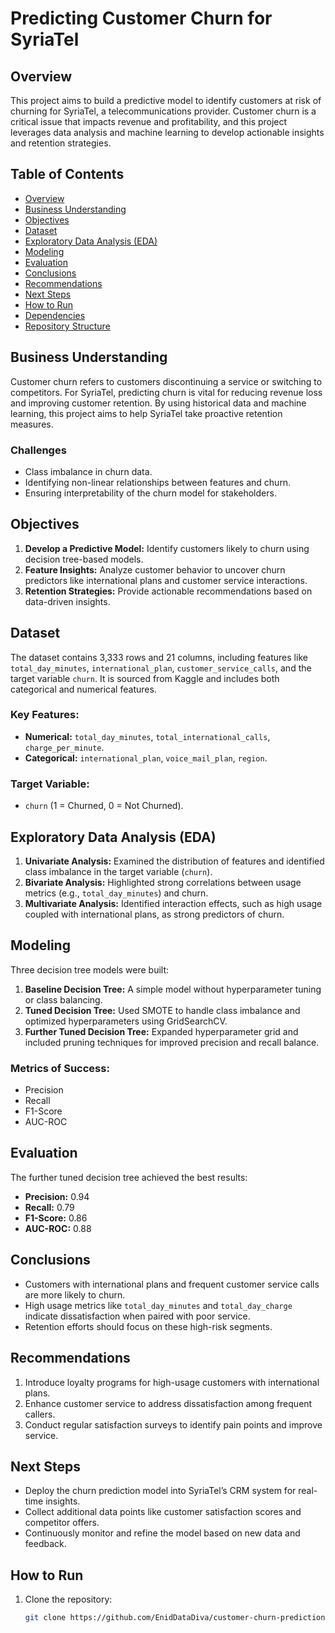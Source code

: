 # Predicting Customer Churn for SyriaTel

## Overview
This project aims to build a predictive model to identify customers at risk of churning for SyriaTel, a telecommunications provider. Customer churn is a critical issue that impacts revenue and profitability, and this project leverages data analysis and machine learning to develop actionable insights and retention strategies.

## Table of Contents
- [Overview](#overview)
- [Business Understanding](#business-understanding)
- [Objectives](#objectives)
- [Dataset](#dataset)
- [Exploratory Data Analysis (EDA)](#exploratory-data-analysis-eda)
- [Modeling](#modeling)
- [Evaluation](#evaluation)
- [Conclusions](#conclusions)
- [Recommendations](#recommendations)
- [Next Steps](#next-steps)
- [How to Run](#how-to-run)
- [Dependencies](#dependencies)
- [Repository Structure](#repository-structure)

## Business Understanding
Customer churn refers to customers discontinuing a service or switching to competitors. For SyriaTel, predicting churn is vital for reducing revenue loss and improving customer retention. By using historical data and machine learning, this project aims to help SyriaTel take proactive retention measures.

### Challenges
- Class imbalance in churn data.
- Identifying non-linear relationships between features and churn.
- Ensuring interpretability of the churn model for stakeholders.

## Objectives
1. **Develop a Predictive Model:** Identify customers likely to churn using decision tree-based models.
2. **Feature Insights:** Analyze customer behavior to uncover churn predictors like international plans and customer service interactions.
3. **Retention Strategies:** Provide actionable recommendations based on data-driven insights.

## Dataset
The dataset contains 3,333 rows and 21 columns, including features like `total_day_minutes`, `international_plan`, `customer_service_calls`, and the target variable `churn`. It is sourced from Kaggle and includes both categorical and numerical features.

### Key Features:
- **Numerical:** `total_day_minutes`, `total_international_calls`, `charge_per_minute`.
- **Categorical:** `international_plan`, `voice_mail_plan`, `region`.

### Target Variable:
- `churn` (1 = Churned, 0 = Not Churned).

## Exploratory Data Analysis (EDA)
1. **Univariate Analysis:** Examined the distribution of features and identified class imbalance in the target variable (`churn`).
2. **Bivariate Analysis:** Highlighted strong correlations between usage metrics (e.g., `total_day_minutes`) and churn.
3. **Multivariate Analysis:** Identified interaction effects, such as high usage coupled with international plans, as strong predictors of churn.

## Modeling
Three decision tree models were built:
1. **Baseline Decision Tree:** A simple model without hyperparameter tuning or class balancing.
2. **Tuned Decision Tree:** Used SMOTE to handle class imbalance and optimized hyperparameters using GridSearchCV.
3. **Further Tuned Decision Tree:** Expanded hyperparameter grid and included pruning techniques for improved precision and recall balance.

### Metrics of Success:
- Precision
- Recall
- F1-Score
- AUC-ROC

## Evaluation
The further tuned decision tree achieved the best results:
- **Precision:** 0.94
- **Recall:** 0.79
- **F1-Score:** 0.86
- **AUC-ROC:** 0.88

## Conclusions
- Customers with international plans and frequent customer service calls are more likely to churn.
- High usage metrics like `total_day_minutes` and `total_day_charge` indicate dissatisfaction when paired with poor service.
- Retention efforts should focus on these high-risk segments.

## Recommendations
1. Introduce loyalty programs for high-usage customers with international plans.
2. Enhance customer service to address dissatisfaction among frequent callers.
3. Conduct regular satisfaction surveys to identify pain points and improve service.

## Next Steps
- Deploy the churn prediction model into SyriaTel’s CRM system for real-time insights.
- Collect additional data points like customer satisfaction scores and competitor offers.
- Continuously monitor and refine the model based on new data and feedback.

## How to Run
1. Clone the repository:
   ```bash
   git clone https://github.com/EnidDataDiva/customer-churn-prediction.git
